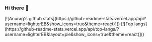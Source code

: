 ### Hi there 👋

<!--
**lighterEB/lighterEB** is a ✨ _special_ ✨ repository because its `README.md` (this file) appears on your GitHub profile.

Here are some ideas to get you started:

- 🔭 I’m currently working on ...
- 🌱 I’m currently learning ...
- 👯 I’m looking to collaborate on ...
- 🤔 I’m looking for help with ...
- 💬 Ask me about ...
- 📫 How to reach me: ...
- 😄 Pronouns: ...
- ⚡ Fun fact: ...
-->
<div>
  <div>
    <span>[![Anurag's github stats](https://github-readme-stats.vercel.app/api?username=lighterEB&show_icons=true&theme=react)]()
[![Top langs](https://github-readme-stats.vercel.app/api/top-langs/?username=lighterEB&layout=pie&show_icons=true&theme=react)]()</span>
  </div>
</div>

